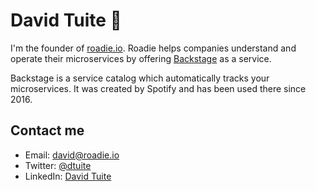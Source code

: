 # David Tuite 👋

I'm the founder of [roadie.io](https://roadie.io). Roadie helps companies understand and operate
their microservices by offering [Backstage](https://github.com/spotify/backstage) as a service.

Backstage is a service catalog which automatically tracks your microservices. It was created
by Spotify and has been used there since 2016.

## Contact me

- Email: [david@roadie.io](mailto:david@roadie.io)
- Twitter: [@dtuite](https://twitter.com/dtuite)
- LinkedIn: [David Tuite](https://www.linkedin.com/in/davidtuite/)
